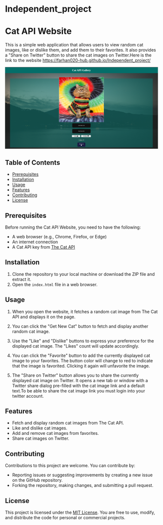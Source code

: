 # Independent_project

# Cat API Website

This is a simple web application that allows users to view random cat images, like or dislike them, and add them to their favorites. It also provides a "Share on Twitter" button to share the cat images on Twitter.Here is the link to the website https://farhan020-hub.github.io/Independent_project/

![Alt text](<assets/Screenshot from 2023-10-14 13-20-28.png>)

## Table of Contents

- [Prerequisites](#prerequisites)
- [Installation](#installation)
- [Usage](#usage)
- [Features](#features)
- [Contributing](#contributing)
- [License](#license)

## Prerequisites

Before running the Cat API Website, you need to have the following:

- A web browser (e.g., Chrome, Firefox, or Edge)
- An internet connection
- A Cat API key from [The Cat API](https://thecatapi.com/)

## Installation

1. Clone the repository to your local machine or download the ZIP file and extract it.
2. Open the `index.html` file in a web browser.

## Usage

1. When you open the website, it fetches a random cat image from The Cat API and displays it on the page.

2. You can click the "Get New Cat" button to fetch and display another random cat image.

3. Use the "Like" and "Dislike" buttons to express your preference for the displayed cat image. The "Likes" count will update accordingly.

4. You can click the "Favorite" button to add the currently displayed cat image to your favorites. The button color will change to red to indicate that the image is favorited. Clicking it again will unfavorite the image.

5. The "Share on Twitter" button allows you to share the currently displayed cat image on Twitter. It opens a new tab or window with a Twitter share dialog pre-filled with the cat image link and a default text.To be able to share the cat image link you must login into your twitter account.

## Features

- Fetch and display random cat images from The Cat API.
- Like and dislike cat images.
- Add and remove cat images from favorites.
- Share cat images on Twitter.

## Contributing

Contributions to this project are welcome. You can contribute by:

- Reporting issues or suggesting improvements by creating a new issue on the GitHub repository.
- Forking the repository, making changes, and submitting a pull request.

## License

This project is licensed under the [MIT License](LICENSE). You are free to use, modify, and distribute the code for personal or commercial projects.